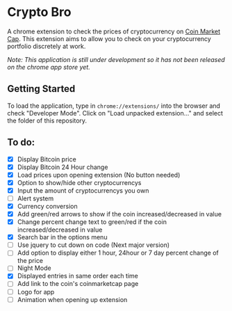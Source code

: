 # Crypto Bro
A chrome extension to check the prices of cryptocurrency on [Coin Market Cap](https://coinmarketcap.com/). This extension aims to allow you to check on your cryptocurrency portfolio discretely at work.

*Note: This application is still under development so it has not been released on the chrome app store yet.*

## Getting Started
To load the application, type in `chrome://extensions/` into the browser and check "Developer Mode". Click on "Load unpacked extension..." and select the folder of this repository. 

## To do:
- [x] Display Bitcoin price
- [x] Display Bitcoin 24 Hour change
- [x] Load prices upon opening extension (No button needed)
- [x] Option to show/hide other cryptocurrencys
- [x] Input the amount of cryptocurrencys you own
- [ ] Alert system
- [x] Currency conversion
- [x] Add green/red arrows to show if the coin increased/decreased in value
- [x] Change percent change text to green/red if the coin increased/decreased in value
- [x] Search bar in the options menu
- [ ] Use jquery to cut down on code (Next major version)
- [ ] Add option to display either 1 hour, 24hour or 7 day percent change of the price
- [ ] Night Mode
- [x] Displayed entries in same order each time
- [ ] Add link to the coin's coinmarketcap page
- [ ] Logo for app
- [ ] Animation when opening up extension